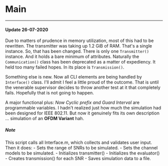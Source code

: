 # Main
---
#### Update 26-07-2020
Due to matters of prudence in memory utilization, most of this had to be rewritten. The transmitter was taking up 1.2 GiB of RAM. That's a single instance. So, that has been changed. There is only one `Transmitter()` instance. And it holds a bare minimum of attributes. Naturally the `Communication()` class has been deprecated as a matter of expediency. It held too many failed hopes. In its place is `Transmission()`.

Something else is new. Now all CLI elements are being handled by `Interface()` class. I'll admit I feel a little proud of the outcome. That is until the venerable supervisor decides to throw another test at it that completely fails. Hopefully that is not going to happen.

A major functional plus: *Now Cyclic prefix and Guard Interval* are programmable variables. I hadn't realized just how much the simulation had been designed for IEEE 802.11. But now it genuinely fits its own description ... simulation of an **OFDM Variant** hah.

##### Note
This script calls all Interface.m, which collects and validates user input. Then it does:
	- Sets the range of SNRs to be simulated.
	- Sets the channel models to be simulated.
	- Initializes transmitter()
	- Initializes the evaluator()
	- Creates transmission() for each SNR
	- Saves simulation data to a file.
